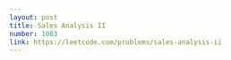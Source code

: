 ```yaml
---
layout: post
title: Sales Analysis II
number: 1083
link: https://leetcode.com/problems/sales-analysis-ii
---
```

